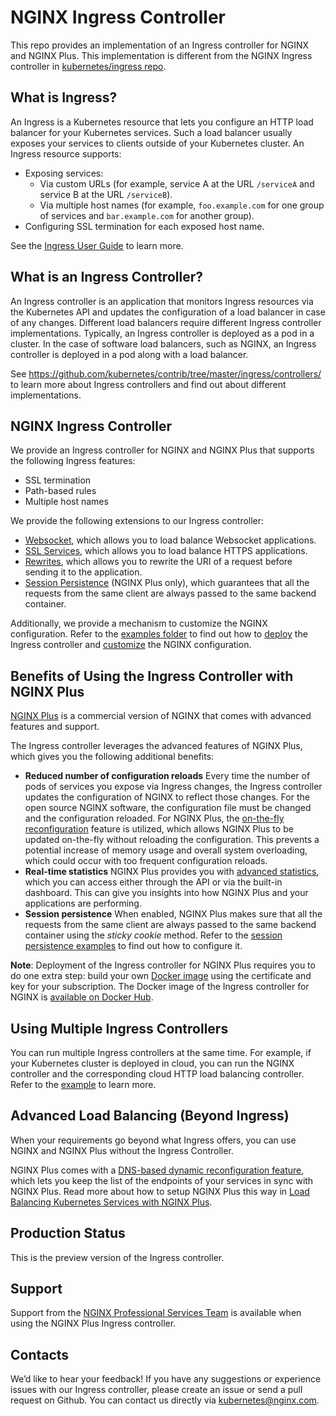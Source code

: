 # NGINX Ingress Controller

This repo provides an implementation of an Ingress controller for NGINX and NGINX Plus. This implementation is different from the NGINX Ingress controller in [kubernetes/ingress repo](https://github.com/kubernetes/ingress).

## What is Ingress?

An Ingress is a Kubernetes resource that lets you configure an HTTP load balancer for your Kubernetes services. Such a load balancer usually exposes your services to clients outside of your Kubernetes cluster. An Ingress resource supports:
* Exposing services:
    * Via custom URLs (for example, service A at the URL `/serviceA` and service B at the URL `/serviceB`).
    * Via multiple host names (for example, `foo.example.com` for one group of services and `bar.example.com` for another group).
* Configuring SSL termination for each exposed host name.

See the [Ingress User Guide](http://kubernetes.io/docs/user-guide/ingress/) to learn more.

## What is an Ingress Controller?

An Ingress controller is an application that monitors Ingress resources via the Kubernetes API and updates the configuration of a load balancer in case of any changes. Different load balancers require different Ingress controller implementations. Typically, an Ingress controller is deployed as a pod in a cluster. In the case of software load balancers, such as NGINX, an Ingress controller is deployed in a pod along with a load balancer.

See https://github.com/kubernetes/contrib/tree/master/ingress/controllers/ to learn more about Ingress controllers and find out about different implementations.

## NGINX Ingress Controller

We provide an Ingress controller for NGINX and NGINX Plus that supports the following Ingress features:
* SSL termination
* Path-based rules
* Multiple host names

We provide the following extensions to our Ingress controller:
* [Websocket](examples/websocket), which allows you to load balance Websocket applications.
* [SSL Services](examples/ssl-services), which allows you to load balance HTTPS applications.
* [Rewrites](examples/rewrites), which allows you to rewrite the URI of a request before sending it to the application.
* [Session Persistence](examples/session-persistence) (NGINX Plus only), which guarantees that all the requests from the same client are always passed to the same backend container.

Additionally, we provide a mechanism to customize the NGINX configuration. Refer to the [examples folder](examples) to find out how to [deploy](examples/complete-example) the Ingress controller and [customize](examples/customization) the NGINX configuration.

## Benefits of Using the Ingress Controller with NGINX Plus

[NGINX Plus](https://www.nginx.com/products/) is a commercial version of NGINX that comes with advanced features and support.

The Ingress controller leverages the advanced features of NGINX Plus, which gives you the following additional benefits:

* **Reduced number of configuration reloads**
Every time the number of pods of services you expose via Ingress changes, the Ingress controller updates the configuration of NGINX to reflect those changes. For the open source NGINX software, the configuration file must be changed and the configuration reloaded. For NGINX Plus, the [on-the-fly reconfiguration](https://www.nginx.com/products/on-the-fly-reconfiguration/) feature is utilized, which allows NGINX Plus to be updated on-the-fly without reloading the configuration. This prevents a potential increase of memory usage and overall system overloading, which could occur with too frequent configuration reloads.
* **Real-time statistics**
NGINX Plus provides you with [advanced statistics](https://www.nginx.com/products/live-activity-monitoring/), which you can access either through the API or via the built-in dashboard. This can give you insights into how NGINX Plus and your applications are performing.
* **Session persistence** When enabled, NGINX Plus makes sure that all the requests from the same client are always passed to the same backend container using the *sticky cookie* method. Refer to the [session persistence examples](examples/session-persistence) to find out how to configure it.

**Note**: Deployment of the Ingress controller for NGINX Plus requires you to do one extra step: build your own [Docker image](nginx-controller) using the certificate and key for your subscription.
The Docker image of the Ingress controller for NGINX is [available on Docker Hub](https://hub.docker.com/r/nginxdemos/nginx-ingress/).

## Using Multiple Ingress Controllers

You can run multiple Ingress controllers at the same time. For example, if your Kubernetes cluster is deployed in cloud, you can run the NGINX controller and the corresponding cloud HTTP load balancing controller. Refer to the [example](examples/multiple-ingress-controllers) to learn more.

## Advanced Load Balancing (Beyond Ingress)

When your requirements go beyond what Ingress offers, you can use NGINX and
NGINX Plus without the Ingress Controller.

NGINX Plus comes with a [DNS-based dynamic reconfiguration feature](https://www.nginx.com/blog/dns-service-discovery-nginx-plus/), which lets you keep the list of the endpoints of your services in sync with NGINX Plus. Read more about how to setup NGINX Plus this way in [Load Balancing Kubernetes Services with NGINX Plus](https://www.nginx.com/blog/load-balancing-kubernetes-services-nginx-plus/).

## Production Status

This is the preview version of the Ingress controller.

## Support

Support from the [NGINX Professional Services Team](https://www.nginx.com/services/) is available when using the NGINX Plus Ingress controller.

## Contacts

We’d like to hear your feedback! If you have any suggestions or experience issues with our Ingress controller, please create an issue or send a pull request on Github.
You can contact us directly via [kubernetes@nginx.com](mailto:kubernetes@nginx.com).
